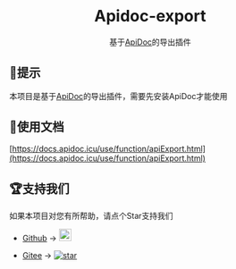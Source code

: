 
<h1 align="center" style="margin-top: 0;padding-top: 0;">
  Apidoc-export
</h1>

<div align="center">
 基于<a href="https://github.com/HGthecode/apidoc-php" target="_blank">ApiDoc</a>的导出插件
</div>

## 📌提示

本项目是基于[ApiDoc](https://github.com/HGthecode/apidoc-php)的导出插件，需要先安装ApiDoc才能使用


## 📖使用文档

[https://docs.apidoc.icu/use/function/apiExport.html](https://docs.apidoc.icu/use/function/apiExport.html)


## 🏆支持我们

如果本项目对您有所帮助，请点个Star支持我们

- [Github](https://github.com/HGthecode/apidoc-php) -> <a href="https://github.com/HGthecode/apidoc-php" target="_blank">
  <img height="22" src="https://img.shields.io/github/stars/HGthecode/apidoc-php?style=social" class="attachment-full size-full" alt="Star me on GitHub" data-recalc-dims="1" /></a>

- [Gitee](https://gitee.com/hg-code/apidoc-php) -> <a href="https://gitee.com/hg-code/apidoc-php/stargazers"><img src="https://gitee.com/hg-code/apidoc-php/badge/star.svg" alt="star"></a>



